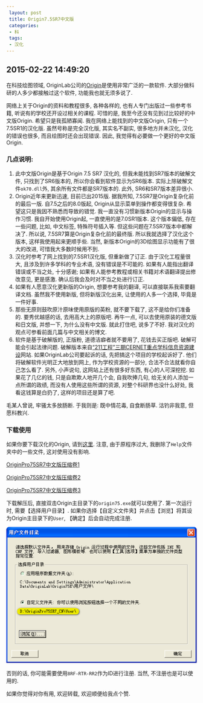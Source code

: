```yaml
---
 layout: post
 title: Origin7.5SR7中文版
 categories:
 - 科
 tags:
 - 汉化
---
```


## 2015-02-22 14:49:20

在科技绘图领域, OriginLab公司的[Origin](http://www.originlab.com/)是使用非常广泛的一款软件. 大部分做科研的人多少都接触过这个软件, 功能我也就无须多说了.

网络上关于Origin的资料和教程很多, 各种各样的, 也有人专门出版过一些参考书籍, 听说有的学校还开设过相关的课程. 可惜的是, 我至今还没有见到过比较好的中文版Origin. 希望只是我孤陋寡闻. 我在网络上能找到的中文版Origin, 只有一个7.5SR1的汉化版. 虽然号称是完全汉化版, 其实名不副实, 很多地方并未汉化, 汉化的错误也很多, 而且绘图时还会出现错误. 因此, 我觉得有必要做一个更好的中文版Origin.

### 几点说明:

1. 此中文版Origin是基于Origin 7.5 SR7 汉化的, 但我未能找到SR7版本的破解文件, 只找到了SR6版本的, 所以你会看到软件显示为SR6版本. 实际上除破解文件`ok70.dll`外, 其余所有文件都是SR7版本的. 此外, SR6和SR7版本差异很小.
2. Origin近年来更新迅速, 目前已出2015版. 据我所知, 7.5SR7是Origin复杂化前的最后一版. 自7.5之后的8.0版起, Origin从显示菜单到操作都变得很复杂. 希望这只是我因不熟悉而导致的错觉. 我一直没有习惯新版本Origin的显示与操作习惯. 我自开始使用Origin起, 一直使用的是7.0SR1版本. 这个版本偏低, 存在一些问题, 比如, 中文标签, 特殊符号插入等. 但这些问题在7.5SR7版本中都解决了. 所以说, 7.5SR7算是Origin复杂化前的最终版. 所以我就选择了汉化这个版本, 这样我使用起来更顺手些. 当然, 新版本Origin的3D绘图显示功能有了很大的改进, 可惜我大多数时候用不到. 
3. 汉化时参考了网上找到的7.5SR1汉化版, 但重新做了订正. 由于汉化工程量很大, 且涉及到许多学科的专业术语, 没有错误是不可能的. 如果有人能指出翻译错误或不当之处, 十分感谢; 如果有人能参考教程或相关书籍对术语翻译提出修改意见, 更是感激. 确认后我会及时对不当之处进行订正.
4. 如果有人愿意汉化更新版的Origin, 想要参考我的翻译, 可以直接联系我索要翻译文档. 虽然我不使用新版, 但将新版汉化出来, 让使用的人多一个选择, 毕竟是一件好事.
5. 那些无原则鼓吹原汁原味使用原版的英粉, 就不要下载了, 这不是给你们准备的. 要秀优越感的话, 去用高大上的原版吧. 再牛一点, 可以去使用原装的德文版和日文版, 并想一下, 为什么没有中文版. 就此打住吧, 说多了不好. 我对汉化的观点可参看前面几篇与中文相关的博文.
6. 软件是基于破解版的, 正版粉, 道德洁癖者就不要用了, 花钱去买正版吧. 破解可能会引起法律问题. 破解版本来自[“211工程”三期CERNET重点学科信息资源建设](https://ftp.kdis.edu.cn/)网站. 如果OriginLab公司要起诉的话, 先把搞这个项目的学校起诉好了. 他们将破解软件光明正大地放到网上, 作为学校资源的一部分, 合法不合法就看你自己怎么看了. 另外, 小声说句, 这网站上还有很多好东西, 有心的人可深挖挖. 如果花了几亿的钱, 只是自欺欺人地开几个会, 自我吹捧几句, 给无关的人添加一点所谓的政绩, 而没有人使用这些所谓的资源, 对整个科研界也没什么好处, 我看这钱算是白扔了, 这样的项目还是算了吧.

毛某人曾说, 牢骚太多放肠断. 于我则是: 既中情花毒, 自食断肠草. 沽钓非我意, 但愿科教兴.

### 下载使用

如果你要下载汉化的Origin, 请到[这里](/Prog/OriginPro75SR7_CN.zip). 注意, 由于原程序过大, 我删除了`Help`文件夹中的一些文件, 这对使用没有影响.

[OriginPro75SR7中文版压缩卷1](Prog\OriginPro75SR7.z01)

[OriginPro75SR7中文版压缩卷2](Prog\OriginPro75SR7.z02)

[OriginPro75SR7中文版压缩卷3](Prog\OriginPro75SR7.zip)


下载解压后, 直接双击Origin主目录下的`origin75.exe`就可以使用了. 第一次运行时, 需要【选择用户目录】. 如果你选择【自定义文件夹】并点击【浏览】将其设为Origin主目录下的`User`, 【确定】后会自动完成注册.

![](/pic/Origin.png)

否则的话, 你可能需要使用`8RF-RTR-RR2`作为ID进行注册. 当然, 不注册也是可以使用的.

如果你觉得对你有用, 欢迎转载, 欢迎顺便给我点个赞.
